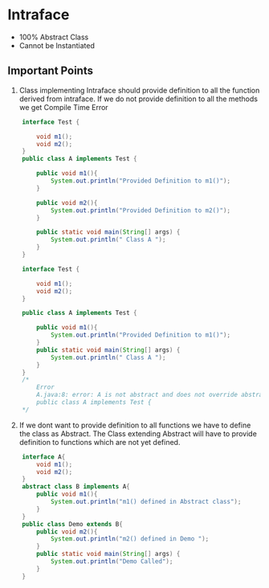 # Intraface

* 100% Abstract Class
* Cannot be Instantiated

## Important Points

1. Class implementing Intraface should provide definition to all the function derived from intraface. If we do not provide definition to all the methods we get Compile Time Error

```java
    interface Test {

        void m1();
        void m2();    
    }
    public class A implements Test {

        public void m1(){
            System.out.println("Provided Definition to m1()");
        }

        public void m2(){
            System.out.println("Provided Definition to m2()");    
        }

        public static void main(String[] args) {
            System.out.println(" Class A ");
        }
    }
```
```java
    interface Test {

        void m1();
        void m2();    
    }

    public class A implements Test {

        public void m1(){
            System.out.println("Provided Definition to m1()");
        }
        public static void main(String[] args) {
            System.out.println(" Class A ");
        }
    }
    /*
        Error
        A.java:8: error: A is not abstract and does not override abstract method m2() in Test
        public class A implements Test {
    */
```
2. If we dont want to provide definition to all functions we have to define the class as Abstract.
The Class extending Abstract will have to provide definition to functions which are not yet defined.
```java
    interface A{
        void m1();
        void m2();
    }
    abstract class B implements A{
        public void m1(){
            System.out.println("m1() defined in Abstract class");
        }
    }
    public class Demo extends B{
        public void m2(){
            System.out.println("m2() defined in Demo ");
        }
        public static void main(String[] args) {
            System.out.println("Demo Called");
        }
    } 
```